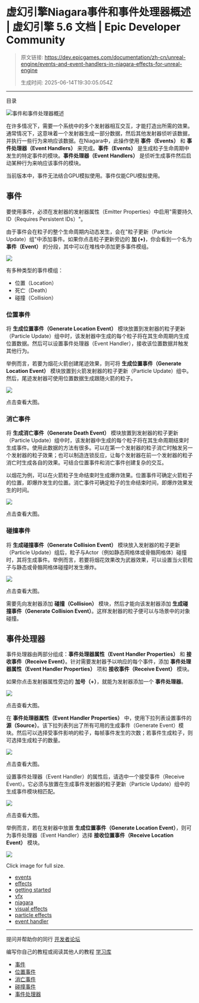 # 虚幻引擎Niagara事件和事件处理器概述 | 虚幻引擎 5.6 文档 | Epic Developer Community

> 原文链接: https://dev.epicgames.com/documentation/zh-cn/unreal-engine/events-and-event-handlers-in-niagara-effects-for-unreal-engine
> 
> 生成时间: 2025-06-14T19:30:05.054Z

---

目录

![事件和事件处理器概述](https://dev.epicgames.com/community/api/documentation/image/9f876550-c24e-4ad9-a7e3-f160e1b7cd09?resizing_type=fill&width=1920&height=335)

在许多情况下，需要一个系统中的多个发射器相互交互，才能打造出所需的效果。通常情况下，这意味着一个发射器生成一部分数据，然后其他发射器侦听该数据，并执行一些行为来响应该数据。在Niagara中，此操作使用 **事件（Events）** 和 **事件处理器（Event Handlers）** 来完成。**事件（Events）** 是生成粒子生命周期中发生的特定事件的模块。**事件处理器（Event Handlers）** 是侦听生成事件然后启动某种行为来响应该事件的模块。

当前版本中，事件无法结合GPU模拟使用。事件仅能CPU模拟使用。

## 事件

要使用事件，必须在发射器的发射器属性（Emitter Properties）中启用"需要持久ID（Requires Persistent IDs）"。

由于事件会在粒子的整个生命周期内动态发生，会在"粒子更新（Particle Update）组"中添加事件。如果你点击粒子更新旁边的 **加 (+)**，你会看到一个名为 **事件（Event）** 的分段，其中可以在堆栈中添加更多事件模组。

[![](https://d1iv7db44yhgxn.cloudfront.net/documentation/images/94e8ecb4-6491-4ec1-bc74-3eea19d99d28/01-add-event-to-particle-update-group.png)](https://d1iv7db44yhgxn.cloudfront.net/documentation/images/94e8ecb4-6491-4ec1-bc74-3eea19d99d28/01-add-event-to-particle-update-group.png)

有多种类型的事件模组：

-   位置（Location）
-   死亡（Death）
-   碰撞（Collision）

### 位置事件

将 **生成位置事件（Generate Location Event）** 模块放置到发射器的粒子更新（Particle Update）组中时，该发射器中生成的每个粒子将在其生命周期内生成位置数据。然后可以设置事件处理器（Event Handler），接收该位置数据并触发其他行为。

举例而言，若要为烟花火箭创建尾迹效果，则可将 **生成位置事件（Generate Location Event）** 模块放置到火箭发射器的粒子更新（Particle Update）组中。然后，尾迹发射器可使用位置数据生成跟随火箭的粒子。

[![](https://d1iv7db44yhgxn.cloudfront.net/documentation/images/31abd0df-1183-42d6-9729-d4534dd97aaa/02-generate-location-event.png)](https://d1iv7db44yhgxn.cloudfront.net/documentation/images/31abd0df-1183-42d6-9729-d4534dd97aaa/02-generate-location-event.png)

点击查看大图。

### 消亡事件

将 **生成消亡事件（Generate Death Event）** 模块放置到发射器的粒子更新（Particle Update）组中时，该发射器中生成的每个粒子将在其生命周期结束时生成事件。使用此数据的方法有很多。可以在第一个发射器的粒子消亡时触发另一个发射器的粒子效果；也可以制造连锁反应，让每个发射器在前一个发射器的粒子消亡时生成各自的效果。可结合位置事件和消亡事件创建复杂的交互。

以烟花为例，可以在火箭粒子生命结束时生成爆炸效果。位置事件可确定火箭粒子的位置，即爆炸发生的位置。消亡事件可确定粒子的生命结束时间，即爆炸效果发生的时间。

[![](https://d1iv7db44yhgxn.cloudfront.net/documentation/images/ebad9e0a-24aa-4105-b9d8-a43bf3c71d10/03-generate-death-event.png)](https://d1iv7db44yhgxn.cloudfront.net/documentation/images/ebad9e0a-24aa-4105-b9d8-a43bf3c71d10/03-generate-death-event.png)

点击查看大图。

### 碰撞事件

将 **生成碰撞事件（Generate Collision Event）** 模块放入发射器的粒子更新（Particle Update）组后，粒子与Actor（例如静态网格体或骨骼网格体）碰撞时，其将生成事件。举例而言，若要将烟花效果改为武器效果，可以设置当火箭粒子与静态或骨骼网格体碰撞时发生爆炸。

[![](https://d1iv7db44yhgxn.cloudfront.net/documentation/images/8d478658-a086-416e-93e8-7fbe70b27e2f/04-generate-collision-event.png)](https://d1iv7db44yhgxn.cloudfront.net/documentation/images/8d478658-a086-416e-93e8-7fbe70b27e2f/04-generate-collision-event.png)

点击查看大图。

需要先向发射器添加 **碰撞（Collision）** 模块，然后才能向该发射器添加 **生成碰撞事件（Generate Collision Event）**。这样发射器的粒子便可以与场景中的对象碰撞。

## 事件处理器

事件处理器由两部分组成：**事件处理器属性（Event Handler Properties）** 和 **接收事件（Receive Event）**。针对需要发射器予以响应的每个事件，添加 **事件处理器属性（Event Handler Properties）** 项和 **接收事件（Receive Event）** 模块。

如果你点击发射器属性旁边的 **加号（+）**，就能为发射器添加一个 **事件处理器**。

[![](https://d1iv7db44yhgxn.cloudfront.net/documentation/images/e049a5c2-c43f-48fd-bde7-84e45d452c7c/05-add-stage-to-emitter.png)](https://d1iv7db44yhgxn.cloudfront.net/documentation/images/e049a5c2-c43f-48fd-bde7-84e45d452c7c/05-add-stage-to-emitter.png)

点击查看大图。

在 **事件处理器属性（Event Handler Properties）** 中，使用下拉列表设置事件的 **源（Source）**。该下拉列表列出了所有可用的生成事件（Generate Event）模块。然后可以选择受事件影响的粒子，每帧事件发生的次数；若事件生成粒子，则可选择生成粒子的数量。

[![](https://d1iv7db44yhgxn.cloudfront.net/documentation/images/c3b6e9e8-7af3-44ac-a643-dad609488171/06-event-handler-properties.png)](https://d1iv7db44yhgxn.cloudfront.net/documentation/images/c3b6e9e8-7af3-44ac-a643-dad609488171/06-event-handler-properties.png)

点击查看大图。

设置事件处理器（Event Handler）的属性后，请选中一个接受事件（Receive Event）。它必须与放置在生成事件发射器的粒子更新（Particle Update）组中的生成事件模块相匹配。

[![](https://d1iv7db44yhgxn.cloudfront.net/documentation/images/2e07bc1f-ed27-4f94-b5a6-fd8f614ed145/07-add-receive-location-event.png)](https://d1iv7db44yhgxn.cloudfront.net/documentation/images/2e07bc1f-ed27-4f94-b5a6-fd8f614ed145/07-add-receive-location-event.png)

点击查看大图。

举例而言，若在发射器中放置 **生成位置事件（Generate Location Event）**，则可为事件处理器（Event Handler）选择 **接收位置事件（Receive Location Event）** 模块。

[![](https://d1iv7db44yhgxn.cloudfront.net/documentation/images/246dad98-918d-4fcc-b1d9-09bbc701d1e3/08-generate-and-receive-location-event.png)](https://d1iv7db44yhgxn.cloudfront.net/documentation/images/246dad98-918d-4fcc-b1d9-09bbc701d1e3/08-generate-and-receive-location-event.png)

Click image for full size.

-   [events](https://dev.epicgames.com/community/search?query=events)
-   [effects](https://dev.epicgames.com/community/search?query=effects)
-   [getting started](https://dev.epicgames.com/community/search?query=getting%20started)
-   [vfx](https://dev.epicgames.com/community/search?query=vfx)
-   [niagara](https://dev.epicgames.com/community/search?query=niagara)
-   [visual effects](https://dev.epicgames.com/community/search?query=visual%20effects)
-   [particle effects](https://dev.epicgames.com/community/search?query=particle%20effects)
-   [event handler](https://dev.epicgames.com/community/search?query=event%20handler)

* * *

提问并帮助你的同行 [开发者论坛](https://forums.unrealengine.com/categories?tag=unreal-engine)

编写你自己的教程或阅读其他人的教程 [学习库](https://dev.epicgames.com/community/unreal-engine/learning)

-   [事件](/documentation/zh-cn/unreal-engine/events-and-event-handlers-in-niagara-effects-for-unreal-engine#%E4%BA%8B%E4%BB%B6)
-   [位置事件](/documentation/zh-cn/unreal-engine/events-and-event-handlers-in-niagara-effects-for-unreal-engine#%E4%BD%8D%E7%BD%AE%E4%BA%8B%E4%BB%B6)
-   [消亡事件](/documentation/zh-cn/unreal-engine/events-and-event-handlers-in-niagara-effects-for-unreal-engine#%E6%B6%88%E4%BA%A1%E4%BA%8B%E4%BB%B6)
-   [碰撞事件](/documentation/zh-cn/unreal-engine/events-and-event-handlers-in-niagara-effects-for-unreal-engine#%E7%A2%B0%E6%92%9E%E4%BA%8B%E4%BB%B6)
-   [事件处理器](/documentation/zh-cn/unreal-engine/events-and-event-handlers-in-niagara-effects-for-unreal-engine#%E4%BA%8B%E4%BB%B6%E5%A4%84%E7%90%86%E5%99%A8)
